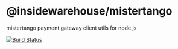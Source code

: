 @insidewarehouse/mistertango
==============================

mistertango payment gateway client utils for node.js

[![Build Status](https://travis-ci.org/insidewarehouse/mistertango.svg?branch=master)](https://travis-ci.org/insidewarehouse/mistertango)
